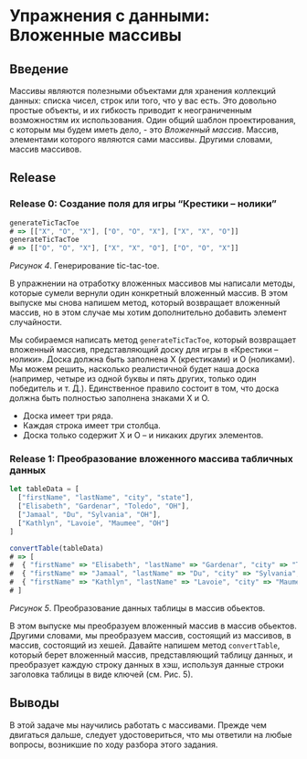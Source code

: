 #  Упражнения с данными: Вложенные массивы

## Введение

Массивы являются полезными объектами для хранения коллекций данных: списка чисел, строк или того, что у вас есть. Это довольно простые объекты, и их гибкость приводит к неограниченным возможностям их использования. Один общий шаблон проектирования, с которым мы будем иметь дело, - это *Вложенный массив*. Массив, элементами которого являются сами массивы. Другими словами, массив массивов.


## Release
### Release 0: Создание поля для игры “Крестики – нолики”

```javascript
generateTicTacToe
# => [["X", "O", "X"], ["O", "O", "X"], ["X", "X", "O"]]
generateTicTacToe
# => [["O", "O", "X"], ["X", "X", "O"], ["O", "O", "X"]]
```
*Рисунок 4*. Генерирование tic-tac-toe.

В упражнении на отработку  вложенных массивов мы написали методы, которые сумели вернули один конкретный вложенный массив. В этом выпуске мы снова напишем метод, который возвращает вложенный массив, но в этом случае мы хотим дополнительно добавить элемент случайности.

Мы собираемся написать метод `generateTicTacToe`, который возвращает вложенный массив, представляющий доску для игры в «Крестики – нолики». Доска должна быть заполнена X (крестиками) и O (ноликами). Мы можем решить, насколько реалистичной будет наша доска (например, четыре из одной буквы и пять других, только один победитель и т. Д.). Единственное правило состоит в том, что доска должна быть полностью заполнена знаками Х и О.


- Доска имеет три ряда.
- Каждая строка имеет три столбца.
- Доска только содержит X и O – и никаких других элементов.


### Release 1: Преобразование вложенного массива табличных данных 

```javascript
let tableData = [
  ["firstName", "lastName", "city", "state"],
  ["Elisabeth", "Gardenar", "Toledo", "OH"],
  ["Jamaal", "Du", "Sylvania", "OH"],
  ["Kathlyn", "Lavoie", "Maumee", "OH"]
]

convertTable(tableData)
# => [
#  { "firstName" => "Elisabeth", "lastName" => "Gardenar", "city" => "Toledo", "state" => "OH" },
#  { "firstName" => "Jamaal", "lastName" => "Du", "city" => "Sylvania", "state" => "OH" },
#  { "firstName" => "Kathlyn", "lastName" => "Lavoie", "city" => "Maumee", "state" => "OH" }
# ]
```
*Рисунок 5*. Преобразование данных таблицы в массив обьектов.

В этом выпуске мы преобразуем вложенный массив в массив обьектов. Другими словами, мы преобразуем массив, состоящий из массивов, в массив, состоящий из хешей. Давайте напишем метод `convertTable`, который берет вложенный массив, представляющий таблицу данных, и преобразует каждую строку данных в хэш, используя данные строки заголовка таблицы в виде ключей (см. Рис. 5).

## Выводы

В этой задаче мы научились работать с массивами. Прежде чем двигаться дальше, следует удостовериться, что мы ответили на любые вопросы, возникшие по ходу разбора этого задания.
